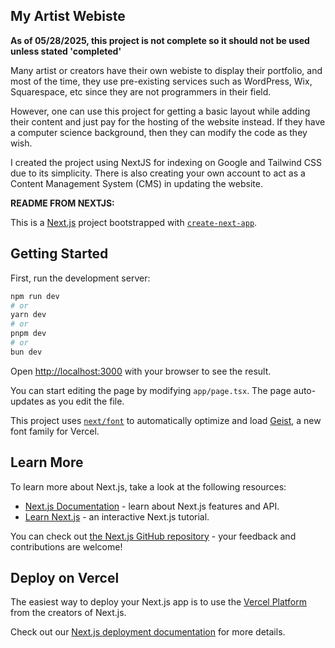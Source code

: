 ## My Artist Webiste

**As of 05/28/2025, this project is not complete so it should not be used unless stated 'completed'**

Many artist or creators have their own webiste to display their portfolio, and most of the time, they use pre-existing services such as WordPress, Wix, Squarespace, etc since they are not programmers in their field.

However, one can use this project for getting a basic layout while adding their content and just pay for the hosting of the website instead. If they have a computer science background, then they can modify the code as they wish.

I created the project using NextJS for indexing on Google and Tailwind CSS due to its simplicity. There is also creating your own account to act as a Content Management System (CMS) in updating the website.

**README FROM NEXTJS:**

This is a [Next.js](https://nextjs.org) project bootstrapped with [`create-next-app`](https://nextjs.org/docs/app/api-reference/cli/create-next-app).

## Getting Started

First, run the development server:

```bash
npm run dev
# or
yarn dev
# or
pnpm dev
# or
bun dev
```

Open [http://localhost:3000](http://localhost:3000) with your browser to see the result.

You can start editing the page by modifying `app/page.tsx`. The page auto-updates as you edit the file.

This project uses [`next/font`](https://nextjs.org/docs/app/building-your-application/optimizing/fonts) to automatically optimize and load [Geist](https://vercel.com/font), a new font family for Vercel.

## Learn More

To learn more about Next.js, take a look at the following resources:

- [Next.js Documentation](https://nextjs.org/docs) - learn about Next.js features and API.
- [Learn Next.js](https://nextjs.org/learn) - an interactive Next.js tutorial.

You can check out [the Next.js GitHub repository](https://github.com/vercel/next.js) - your feedback and contributions are welcome!

## Deploy on Vercel

The easiest way to deploy your Next.js app is to use the [Vercel Platform](https://vercel.com/new?utm_medium=default-template&filter=next.js&utm_source=create-next-app&utm_campaign=create-next-app-readme) from the creators of Next.js.

Check out our [Next.js deployment documentation](https://nextjs.org/docs/app/building-your-application/deploying) for more details.
